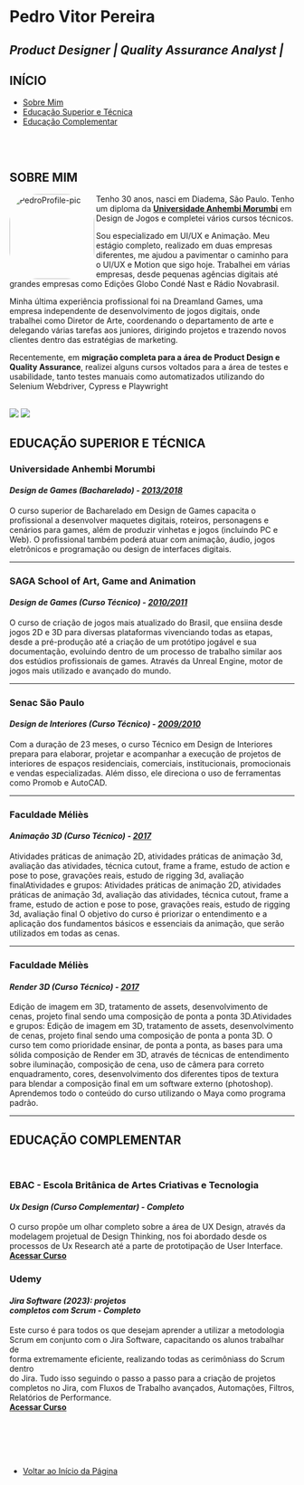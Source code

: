 

<h1> <b> Pedro Vitor Pereira </b> </h1>

<h2> <i> Product Designer | Quality Assurance Analyst | </i> </h2>


## INÍCIO

- [Sobre Mim](#sobre-mim)
- [Educação Superior e Técnica](#educação-superior-e-técnica)
- [Educação Complementar](#educação-complementar)

<br></br>

## SOBRE MIM

 <img align="left" alt="PedroProfile-pic" height="150" style="border-radius:50px;" src="https://media.discordapp.net/attachments/452692019555598346/1073807063383298088/124339406.jpg">
</div>

<p> Tenho 30 anos, nasci em Diadema, São Paulo. Tenho um diploma da <a href="https://portal.anhembi.br/"><b>Universidade Anhembi Morumbi</b></a> em Design de Jogos e completei vários cursos técnicos.</p> Sou especializado em UI/UX e Animação. Meu estágio completo, realizado em duas empresas diferentes, me ajudou a pavimentar o caminho para o UI/UX e Motion que sigo hoje. Trabalhei em várias empresas, desde pequenas agências digitais até grandes empresas como Edições Globo Condé Nast e Rádio  Novabrasil. <p> Minha última experiência profissional foi na Dreamland Games, uma empresa independente de desenvolvimento de jogos digitais, onde trabalhei como Diretor de Arte, coordenando o departamento de arte e delegando várias tarefas aos juniores, dirigindo projetos e trazendo novos clientes dentro das estratégias de marketing. </p>
<p> Recentemente, em <b>migração completa para a área de Product Design e Quality Assurance</b>, realizei alguns cursos voltados para a área de testes e usabilidade, tanto testes manuais como automatizados utilizando do Selenium Webdriver, Cypress e Playwright </p> 

<div style="display: inline_block"><br>
 <div> 
  <a href = "mailto:contato.pedrovitorpereira@gmail.com"><img src="https://img.shields.io/badge/-Gmail-%23333?style=for-the-badge&logo=gmail&logoColor=white" target="_blank"></a>
  <a href="https://www.linkedin.com/in/pedrovitorpereira" target="_blank"><img src="https://img.shields.io/badge/-LinkedIn-%230077B5?style=for-the-badge&logo=linkedin&logoColor=white" target="_blank"></a> 
</div>

## EDUCAÇÃO SUPERIOR E TÉCNICA
  
  <h3> Universidade Anhembi Morumbi 
    <p> <h4> <i><b> Design de Games (Bacharelado) - </b> <u> 2013/2018 </u> </i> </h4>
    <p>O curso superior de Bacharelado em Design de Games capacita o profissional a desenvolver maquetes digitais, roteiros, personagens e cenários para games,        além de produzir vinhetas e jogos (incluindo PC e Web). O profissional também poderá atuar com animação, áudio, jogos eletrônicos e programação ou design        de interfaces digitais.</p>
    </p>
  </h3> 
  
<hr></hr>

  <h3> SAGA School of Art, Game and Animation 
    <p> <h4> <i><b> Design de Games (Curso Técnico) - </b> <u> 2010/2011 </u> </i> </h4>
    <p>O curso de criação de jogos mais atualizado do Brasil, que ensiina desde jogos 2D e 3D para diversas plataformas vivenciando todas as etapas, desde a pré-produção até a criação de um protótipo jogável e sua documentação, evoluindo dentro de um processo de trabalho similar aos dos estúdios profissionais de games. Através da Unreal Engine, motor de jogos mais utilizado e avançado do mundo. 
</p>
    </p>
  </h3> 
  
 <hr></hr>

  <h3> Senac São Paulo 
    <p> <h4> <i><b> Design de Interiores (Curso Técnico) - </b> <u> 2009/2010 </u> </i> </h4>
    <p>Com a duração de 23 meses, o curso Técnico em Design de Interiores prepara para elaborar, projetar e acompanhar a execução de projetos de interiores de espaços residenciais, comerciais, institucionais, promocionais e vendas especializadas. Além disso, ele direciona o uso de ferramentas como Promob e AutoCAD. 
</p>
    </p>
  </h3> 
  
  <hr></hr>

  <h3> Faculdade Méliès 
    <p> <h4> <i><b> Animação 3D (Curso Técnico) - </b> <u> 2017 </u> </i> </h4>
    <p>Atividades práticas de animação 2D, atividades práticas de animação 3d, avaliação das atividades, técnica cutout, frame a frame, estudo de action e pose to pose, gravações reais, estudo de rigging 3d, avaliação finalAtividades e grupos: Atividades práticas de animação 2D, atividades práticas de animação 3d, avaliação das atividades, técnica cutout, frame a frame, estudo de action e pose to pose, gravações reais, estudo de rigging 3d, avaliação final
O objetivo do curso é priorizar o entendimento e a aplicação dos fundamentos básicos e essenciais da animação, que serão utilizados em todas as cenas.
</p>
    </p>
  </h3> 
  
  <hr></hr>

  <h3> Faculdade Méliès 
    <p> <h4> <i><b> Render 3D (Curso Técnico) - </b> <u> 2017 </u> </i> </h4>
    <p>Edição de imagem em 3D, tratamento de assets, desenvolvimento de cenas, projeto final sendo uma composição de ponta a ponta 3D.Atividades e 
grupos: Edição de imagem em 3D, tratamento de assets, desenvolvimento de cenas, projeto final sendo uma composição de ponta a ponta 3D.
O curso tem como prioridade ensinar, de ponta a ponta, as bases para uma sólida composição de Render em 3D, através de técnicas de 
entendimento sobre iluminação, composição de cena, uso de câmera para correto enquadramento, cores, desenvolvimento dos diferentes tipos de 
textura para blendar a composição final em um software externo (photoshop). Aprendemos todo o conteúdo do curso utilizando o Maya como 
programa padrão.
</p>
    </p>
  </h3> 
  <hr></hr>
  
## EDUCAÇÃO COMPLEMENTAR

<div style="display: inline_block"><br>
<div>
  <h3> EBAC - Escola Britânica de Artes Criativas e Tecnologia
    <p> <h4> <i><b> Ux Design (Curso Complementar) - Completo </b> </i> </h4>
    <p>O curso propõe um olhar completo sobre a área de UX Design, através da 
    <br>modelagem projetual de Design Thinking, nos foi abordado desde os  
    <br>processos de Ux Research até a parte de prototipação de User Interface.
    <br><a href="https://ebaconline.com.br/design-ux"><b>Acessar Curso</b></a>
    </p> 
    </p>
    </p>
    

  <h3> Udemy
    <p> <h4> <i><b> Jira Software (2023): projetos
                    <br>completos com Scrum - Completo </b> </i> </h4>
    <p>Este curso é para todos os que desejam aprender a utilizar a metodologia 
    <br>Scrum em conjunto com o Jira Software, capacitando os alunos trabalhar de
    <br>forma extremamente eficiente, realizando todas as cerimôniass do Scrum dentro
    <br>do Jira. Tudo isso seguindo o passo a passo para a criação de projetos
    <br>completos no Jira, com Fluxos de Trabalho avançados, Automações, Filtros,
    <br>Relatórios de Performance.
    <br><a href="https://ebaconline.com.br/design-ux"><b>Acessar Curso</b></a>
    </p> 
    </p>
    </p>
    </div>
  </h3> 
  
<br></br>
<br></br>
 
  - [Voltar ao Início da Página](#início)
